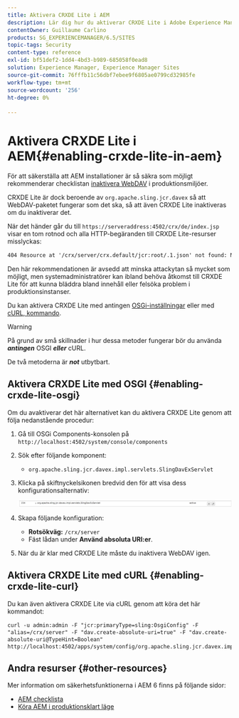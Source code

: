 ```yaml
---
title: Aktivera CRXDE Lite i AEM
description: Lär dig hur du aktiverar CRXDE Lite i Adobe Experience Manager.
contentOwner: Guillaume Carlino
products: SG_EXPERIENCEMANAGER/6.5/SITES
topic-tags: Security
content-type: reference
exl-id: bf51def2-1dd4-4bd3-b989-685058f0ead8
solution: Experience Manager, Experience Manager Sites
source-git-commit: 76fffb11c56dbf7ebee9f6805ae0799cd32985fe
workflow-type: tm+mt
source-wordcount: '256'
ht-degree: 0%

---
```


# Aktivera CRXDE Lite i AEM{#enabling-crxde-lite-in-aem}

För att säkerställa att AEM installationer är så säkra som möjligt rekommenderar checklistan [inaktivera WebDAV](/help/sites-administering/security-checklist.md#disable-webdav) i produktionsmiljöer.

CRXDE Lite är dock beroende av `org.apache.sling.jcr.davex` så att WebDAV-paketet fungerar som det ska, så att även CRXDE Lite inaktiveras om du inaktiverar det.

När det händer går du till `https://serveraddress:4502/crx/de/index.jsp` visar en tom rotnod och alla HTTP-begäranden till CRXDE Lite-resurser misslyckas:

```xml
404 Resource at '/crx/server/crx.default/jcr:root/.1.json' not found: No resource found
```

Den här rekommendationen är avsedd att minska attackytan så mycket som möjligt, men systemadministratörer kan ibland behöva åtkomst till CRXDE Lite för att kunna bläddra bland innehåll eller felsöka problem i produktionsinstanser.

Du kan aktivera CRXDE Lite med antingen [OSGi-inställningar](#enabling-crxde-lite-osgi) eller med [cURL, kommando](#enabling-crxde-lite-curl).

>[!WARNING]
>
>På grund av små skillnader i hur dessa metoder fungerar bör du använda ***antingen*** OSGI ***eller*** cURL.
>
>De två metoderna är ***not*** utbytbart.

## Aktivera CRXDE Lite med OSGI {#enabling-crxde-lite-osgi}

Om du avaktiverar det här alternativet kan du aktivera CRXDE Lite genom att följa nedanstående procedur:

1. Gå till OSGi Components-konsolen på `http://localhost:4502/system/console/components`
1. Sök efter följande komponent:

   * `org.apache.sling.jcr.davex.impl.servlets.SlingDavExServlet`

1. Klicka på skiftnyckelsikonen bredvid den för att visa dess konfigurationsalternativ:

   ![chlimage_1-80](assets/chlimage_1-80a.png)

1. Skapa följande konfiguration:

   * **Rotsökväg:** `/crx/server`
   * Fäst lådan under **Använd absoluta URI:er**.

1. När du är klar med CRXDE Lite måste du inaktivera WebDAV igen.

## Aktivera CRXDE Lite med cURL {#enabling-crxde-lite-curl}

Du kan även aktivera CRXDE Lite via cURL genom att köra det här kommandot:

```shell
curl -u admin:admin -F "jcr:primaryType=sling:OsgiConfig" -F "alias=/crx/server" -F "dav.create-absolute-uri=true" -F "dav.create-absolute-uri@TypeHint=Boolean" http://localhost:4502/apps/system/config/org.apache.sling.jcr.davex.impl.servlets.SlingDavExServlet
```

## Andra resurser {#other-resources}

Mer information om säkerhetsfunktionerna i AEM 6 finns på följande sidor:

* [AEM checklista](/help/sites-administering/security-checklist.md)
* [Köra AEM i produktionsklart läge](/help/sites-administering/production-ready.md)
